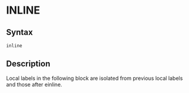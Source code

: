 # INLINE

## Syntax
```assembly
inline
```

## Description
Local labels in the following block are isolated from previous local labels and those after einline.
